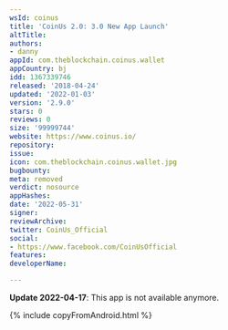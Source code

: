```yaml
---
wsId: coinus
title: 'CoinUs 2.0: 3.0 New App Launch'
altTitle: 
authors:
- danny
appId: com.theblockchain.coinus.wallet
appCountry: bj
idd: 1367339746
released: '2018-04-24'
updated: '2022-01-03'
version: '2.9.0'
stars: 0
reviews: 0
size: '99999744'
website: https://www.coinus.io/
repository: 
issue: 
icon: com.theblockchain.coinus.wallet.jpg
bugbounty: 
meta: removed
verdict: nosource
appHashes: 
date: '2022-05-31'
signer: 
reviewArchive: 
twitter: CoinUs_Official
social:
- https://www.facebook.com/CoinUsOfficial
features: 
developerName: 

---
```


**Update 2022-04-17**: This app is not available anymore.

{% include copyFromAndroid.html %}
